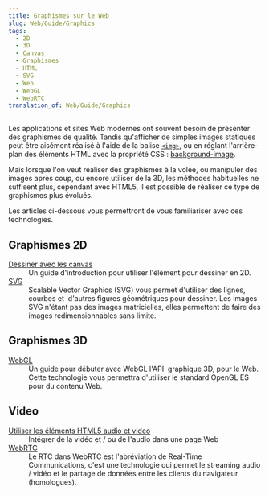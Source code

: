 ```yaml
---
title: Graphismes sur le Web
slug: Web/Guide/Graphics
tags:
  - 2D
  - 3D
  - Canvas
  - Graphismes
  - HTML
  - SVG
  - Web
  - WebGL
  - WebRTC
translation_of: Web/Guide/Graphics
---
```

<p>Les applications et sites Web modernes ont souvent besoin de présenter des graphismes de qualité. Tandis qu'afficher de simples images statiques peut être aisément réalisé à l'aide de la balise <a href="/fr/docs/Web/HTML/Element/img"><code>&lt;img&gt;</code></a>, ou en réglant l'arrière-plan des éléments HTML avec la propriété CSS : <a href="/fr/docs/Web/CSS/background-image">background-image</a>.</p>

<p>Mais lorsque l'on veut réaliser des graphismes à la volée, ou manipuler des images après coup, ou encore utiliser de la 3D, les méthodes habituelles ne suffisent plus, cependant avec HTML5, il est possible de réaliser ce type de graphismes plus évolués.</p>

<p>Les articles ci-dessous vous permettront de vous familiariser avec ces technologies.</p>

<h2>Graphismes 2D</h2>

<dl>
 <dt><a href="/fr/docs/Web/Guide/Graphics/Dessiner_avec_canvas">Dessiner avec les canvas</a></dt>
 <dd>Un guide d'introduction pour utiliser l'élément pour dessiner en 2D.</dd>
 <dt><a href="/fr/docs/SVG">SVG</a></dt>
 <dd>Scalable Vector Graphics (SVG) vous permet d'utiliser des lignes, courbes et  d'autres figures géométriques pour dessiner. Les images SVG n'étant pas des images matricielles, elles permettent de faire des images redimensionnables sans limite.
</dd>
</dl>

<h2>Graphismes 3D</h2>

<dl>
 <dt><a href="/fr/docs/WebGL">WebGL</a></dt>
 <dd>Un guide pour débuter avec WebGL l'API  graphique 3D, pour le Web. Cette technologie vous permettra d'utiliser le standard OpenGL ES pour du contenu Web.</dd>
</dl>

<h2 id="Video">Video</h2>

<dl>
 <dt><a href="/fr/docs/Apprendre/HTML/Multimedia_and_embedding/Contenu_audio_et_video">Utiliser les éléments HTML5 audio et video</a></dt>
 <dd>Intégrer de la vidéo et / ou de l'audio dans une page Web</dd>
 <dt><a href="/fr/docs/Web/API/WebRTC_API">WebRTC</a></dt>
 <dd>Le RTC dans WebRTC est l'abréviation de Real-Time Communications, c'est une technologie qui permet le streaming audio / vidéo et le partage de données entre les clients du navigateur (homologues).</dd>
</dl>
